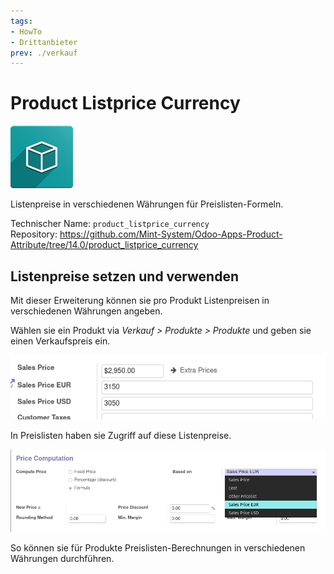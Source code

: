 ```yaml
---
tags:
- HowTo
- Drittanbieter
prev: ./verkauf
---
```

# Product Listprice Currency
![icon_oms_box](assets/icon_oms_box.png)

Listenpreise in verschiedenen Währungen für Preislisten-Formeln.

Technischer Name: `product_listprice_currency`\
Repository: <https://github.com/Mint-System/Odoo-Apps-Product-Attribute/tree/14.0/product_listprice_currency>

## Listenpreise setzen und verwenden

Mit dieser Erweiterung können sie pro Produkt Listenpreisen in verschiedenen Währungen angeben.

Wählen sie ein Produkt via *Verkauf > Produkte > Produkte* und geben sie einen Verkaufspreis ein.

![](assets/Product%20Listprice%20Currency%20Set.png)

In Preislisten haben sie Zugriff auf diese Listenpreise.

![](assets/Product%20Listprice%20Currency%20Based%20on.png)

So können sie für Produkte Preislisten-Berechnungen in verschiedenen Währungen durchführen.